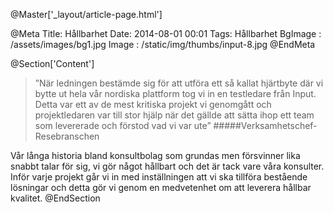@Master['_layout/article-page.html'] 

@Meta
Title: Hållbarhet
Date: 2014-08-01 00:01
Tags: Hållbarhet
BgImage : /assets/images/bg1.jpg
Image : /static/img/thumbs/input-8.jpg
@EndMeta

@Section['Content']
>”När ledningen bestämde sig för att utföra ett så kallat hjärtbyte där vi bytte ut hela vår nordiska plattform tog vi in en testledare från Input. Detta var ett av de mest kritiska projekt vi genomgått och projektledaren var till stor hjälp när det gällde att sätta ihop ett team som levererade och förstod vad vi var ute”
#####Verksamhetschef-Resebranschen
 
Vår långa historia
bland konsultbolag som grundas men försvinner lika snabbt talar för sig, vi gör något hållbart och det är tack vare våra konsulter. Inför varje projekt går vi in med inställningen att vi ska tillföra bestående lösningar och detta gör vi genom en medvetenhet om att leverera hållbar kvalitet.
@EndSection
